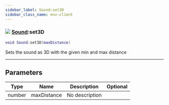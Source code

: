 ```yaml
---
sidebar_label: Sound:set3D
sidebar_class_name: env-client
---
```


### ![](/img/wiki/client.png) [Sound](../sound/README.md):set3D

```lua
void Sound:set3D(maxDistance)
```

Sets the sound as 3D with the given min and max distance<br/>

-----------------
## Parameters

| Type   | Name | Description | Optional |
| ------ | ---- | ----------- | -------: |
| number | maxDistance | No description |   |
